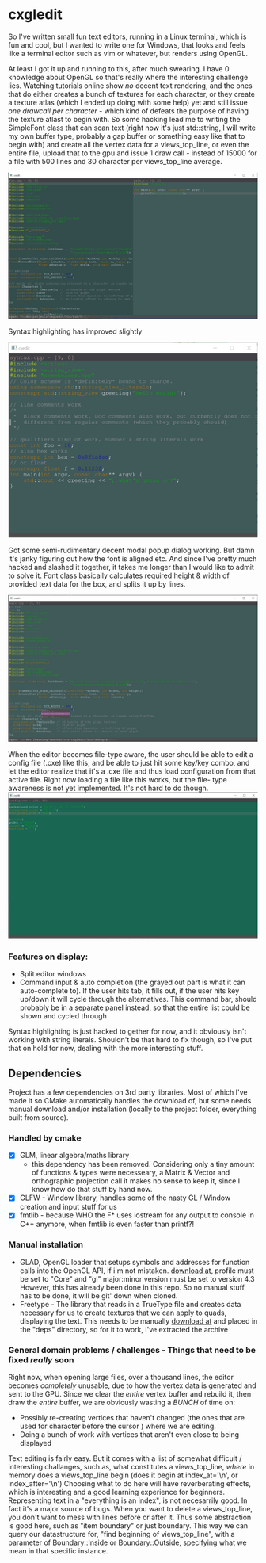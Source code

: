 # cxgledit

So I've written small fun text editors, running in a Linux terminal, which is fun and cool, but I wanted to 
write one for Windows, that looks and feels like a terminal editor such as vim or whatever, but renders
using OpenGL.

At least I got it up and running to this, after much swearing. I have 0 knowledge about OpenGL so that's really where
the interesting challenge lies. Watching tutorials online show *no* decent text rendering, and the ones that do
either creates a bunch of textures for each character, or they create a texture atlas (which I ended up doing with some 
help) yet and still issue *one drawcall per character* - which kind of defeats the purpose of having the texture
atlast to begin with. So some hacking lead me to writing the SimpleFont class that can scan text (right now it's just std::string,
I will write my own buffer type, probably a gap buffer or something easy like that to begin with) and create
all the vertex data for a views_top_line, or even the entire file, upload that to the gpu and issue 1 draw call - instead of 15000
for a file with 500 lines and 30 character per views_top_line average.

![First render](docs/img/initial.PNG)

Syntax highlighting has improved slightly

![Broader syntax highlighting](docs/img/syntax_highlighting.PNG)


Got some semi-rudimentary decent modal popup dialog working. But damn it's janky figuring out how the font is aligned etc. 
And since I've pretty much hacked and slashed it together, it takes me longer than I would like to admit to solve it.
Font class basically calculates required height & width of provided text data for the box, and splits it up by lines.

![ModalPopup popup dialog example](docs/img/modal_dialog_example.PNG)

When the editor becomes file-type aware, the user should be able to edit a config file (.cxe) like this,
and be able to just hit some key/key combo, and let the editor realize that it's a .cxe file and thus
load configuration from that active file. Right now loading a file like this works, but the file-
type awareness is not yet implemented. It's not hard to do though.
![Configuration of editor](docs/img/config_example.PNG)


### Features on display:
- Split editor windows
- Command input & auto completion (the grayed out part is what it can auto-complete to). If the user hits tab, 
it fills out, if the user hits key up/down it will cycle through the alternatives. This command bar, should probably be in a separate
  panel instead, so that the entire list could be shown and cycled through
  

Syntax highlighting is just hacked to gether for now, and it obviously isn't working with string literals. 
Shouldn't be that hard to fix though, so I've put that on hold for now, dealing with the more interesting stuff.



## Dependencies
Project has a few dependencies on 3rd party libraries. Most of which I've made it so CMake automatically handles
the download of, but some needs manual download and/or installation (locally to the project folder, everything built 
from source).


### Handled by cmake
- [x] GLM, linear algebra/maths library
    - this dependency has been removed. Considering only a tiny amount of functions & types were necesseary, a Matrix & Vector and orthographic projection call
    it makes no sense to keep it, since I know how do that stuff by hand now.
- [x] GLFW - Window library, handles some of the nasty GL / Window creation and input stuff for us
- [x] fmtlib - because WHO the F* uses iostream for any output to console in C++ anymore, when fmtlib is even faster than printf?!

### Manual installation
- GLAD, OpenGL loader that setups symbols and addresses for function calls into the OpenGL API, if i'm not mistaken.
  [download at](https://glad.dav1d.de/), profile must be set to "Core" and "gl" major:minor version must be set to version 4.3
  However, this has already been done in this repo. So no manual stuff has to be done, it will be git' down when cloned.
- Freetype - The library that reads in a TrueType file and creates data necessary for us to create textures that we can 
  apply to quads, displaying the text. This needs to be manually [download at](https://download.savannah.gnu.org/releases/freetype/ "Get the latest version")
  and placed in the "deps" directory, so for it to work, I've extracted the archive
  
### General domain problems / challenges - Things that need to be fixed _really_ soon

Right now, when opening large files, over a thousand lines, the editor becomes *completely* unusable, due to how 
the vertex data is generated and sent to the GPU. Since we clear the *entire* vertex buffer and rebuild it,
then draw the *entire* buffer, we are obviously wasting a *BUNCH* of time on:
- Possibly re-creating vertices that haven't changed (the ones that are used for character before the cursor ) where we 
  are editing.
- Doing a bunch of work with vertices that aren't even close to being displayed

Text editing is fairly easy. But it comes with a list of somewhat difficult / interesting challanges,
such as, what constitutes a views_top_line, _where_ in memory does a views_top_line begin (does it begin at index_at='\n', or index_after='\n')
Choosing what to do here will have reverberating effects, which is interesting and a good learning experience
for beginners. Representing text in a "everything is an index", is not necesarrily good. In fact it's a major
source of bugs. When you want to delete a views_top_line, you don't want to mess with lines before or after it.
Thus some abstraction is good here, such as "item boundary" or just boundary. This way we can query our datastructure for,
"find beginning of views_top_line", with a parameter of Boundary::Inside or Boundary::Outside, specifying what we mean in that
specific instance.